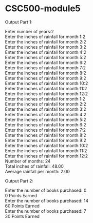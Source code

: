 # CSC500-module5

Output Part 1:

Enter number of years:2 \
Enter the inches of rainfall for month 1:2 \
Enter the inches of rainfall for month 2:2 \
Enter the inches of rainfall for month 3:2 \
Enter the inches of rainfall for month 4:2 \
Enter the inches of rainfall for month 5:2 \
Enter the inches of rainfall for month 6:2 \
Enter the inches of rainfall for month 7:2 \
Enter the inches of rainfall for month 8:2 \
Enter the inches of rainfall for month 9:2 \
Enter the inches of rainfall for month 10:2 \
Enter the inches of rainfall for month 11:2 \
Enter the inches of rainfall for month 12:2 \
Enter the inches of rainfall for month 1:2 \
Enter the inches of rainfall for month 2:2 \
Enter the inches of rainfall for month 3:2 \
Enter the inches of rainfall for month 4:2 \
Enter the inches of rainfall for month 5:2 \
Enter the inches of rainfall for month 6:2 \
Enter the inches of rainfall for month 7:2 \
Enter the inches of rainfall for month 8:2 \
Enter the inches of rainfall for month 9:2 \
Enter the inches of rainfall for month 10:2 \
Enter the inches of rainfall for month 11:2 \
Enter the inches of rainfall for month 12:2 \
Number of months: 24 \
Total inches of rainfall: 48.00 \
Average rainfall per month: 2.00

Output Part 2:

Enter the number of books purchased: 0 \
0 Points Earned \
Enter the number of books purchased: 14 \
60 Points Earned \
Enter the number of books purchased: 7 \
30 Points Earned
